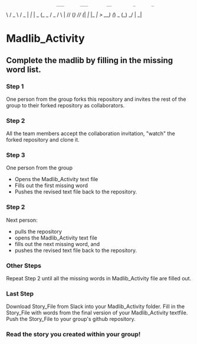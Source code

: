                        ___      ___       __        _      _    
 \    / _ \    /    _   | _|_    |   _   (_   _    /   _  / \ | 
  \/\/ (_) \/\/    (_| _|_ |_   _|_ _>   __) (_)   \_ (_) \_/ | 
                    _|                                          

# Madlib_Activity

## Complete the madlib by filling in the missing word list. 

### Step 1
One person from the group forks this repository and invites the rest of the group to their forked repository as collaborators. 

### Step 2
All the team members accept the collaboration invitation, "watch" the forked repository and clone it.

### Step 3
One person from the group
- Opens the Madlib_Activity text file
- Fills out the first missing word 
- Pushes the revised text file back to the repository. 

### Step 2
Next person:
- pulls the repository
- opens the Madlib_Activity text file
- fills out the next missing word, and 
- pushes the revised text file back to the repository. 

### Other Steps
Repeat Step 2 until all the missing words in Madlib_Activity file are filled out. 

### Last Step
Download Story_File from Slack into your Madlib_Activity folder.  Fill in the Story_File with words from the final version of your Madlib_Activity textfile. Push the Story_File to your group's github repository. 

### Read the story you created within your group! 
